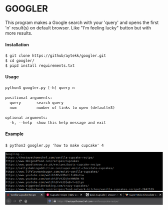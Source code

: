 # GOOGLER

This program makes a Google search with your 'query' and opens the first 'n' result(s) on default browser. Like "I'm feeling lucky" button but with more results.

#### Installation

```
$ git clone https://github/aytekk/googler.git
$ cd googler/
$ pip3 install requirements.txt
```
#### Usage

```
python3 googler.py [-h] query n

positional arguments:
  query       search query
  num         number of links to open (default=3)

optional arguments:
  -h, --help  show this help message and exit
```

#### Example

`$ python3 googler.py 'how to make cupcake' 4`

![cli-results](images/cli-results.png)
![browser-results](images/browser-results.png)